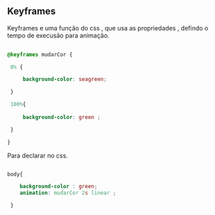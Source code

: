 ## Keyframes 

<p> Keyframes e uma função do css , que usa as propriedades , defindo o tempo de execusão para  animação.</p>


```css
 
@keyframes mudarCor {

 0% {

     background-color: seagreen;

 }

 100%{
    
     background-color: green ;

 }

}

```

<p> Para declarar no css. </p>

```css 

body{

    background-color : green;
    animation: mudarCor 2s linear ;

 }

```

